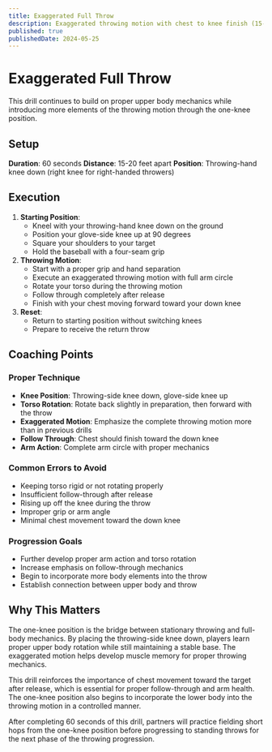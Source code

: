 ```yaml
---
title: Exaggerated Full Throw
description: Exaggerated throwing motion with chest to knee finish (15-20 feet, 60 seconds)
published: true
publishedDate: 2024-05-25
---
```


# Exaggerated Full Throw

This drill continues to build on proper upper body mechanics while introducing more elements of the throwing motion through the one-knee position.

## Setup

**Duration**: 60 seconds
**Distance**: 15-20 feet apart
**Position**: Throwing-hand knee down (right knee for right-handed throwers)

## Execution

1. **Starting Position**:
   - Kneel with your throwing-hand knee down on the ground
   - Position your glove-side knee up at 90 degrees
   - Square your shoulders to your target
   - Hold the baseball with a four-seam grip
2. **Throwing Motion**:
   - Start with a proper grip and hand separation
   - Execute an exaggerated throwing motion with full arm circle
   - Rotate your torso during the throwing motion
   - Follow through completely after release
   - Finish with your chest moving forward toward your down knee
3. **Reset**:
   - Return to starting position without switching knees
   - Prepare to receive the return throw

## Coaching Points

### Proper Technique

- **Knee Position**: Throwing-side knee down, glove-side knee up
- **Torso Rotation**: Rotate back slightly in preparation, then forward with the throw
- **Exaggerated Motion**: Emphasize the complete throwing motion more than in previous drills
- **Follow Through**: Chest should finish toward the down knee
- **Arm Action**: Complete arm circle with proper mechanics

### Common Errors to Avoid

- Keeping torso rigid or not rotating properly
- Insufficient follow-through after release
- Rising up off the knee during the throw
- Improper grip or arm angle
- Minimal chest movement toward the down knee

### Progression Goals

- Further develop proper arm action and torso rotation
- Increase emphasis on follow-through mechanics
- Begin to incorporate more body elements into the throw
- Establish connection between upper body and throw

## Why This Matters

The one-knee position is the bridge between stationary throwing and full-body mechanics. By placing the throwing-side knee down, players learn proper upper body rotation while still maintaining a stable base. The exaggerated motion helps develop muscle memory for proper throwing mechanics.

This drill reinforces the importance of chest movement toward the target after release, which is essential for proper follow-through and arm health. The one-knee position also begins to incorporate the lower body into the throwing motion in a controlled manner.

After completing 60 seconds of this drill, partners will practice fielding short hops from the one-knee position before progressing to standing throws for the next phase of the throwing progression.
